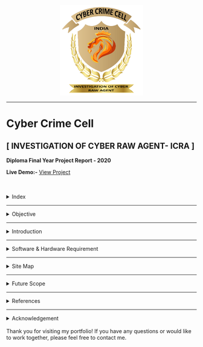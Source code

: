 <p align="center">
<img src="images/logo.png" alt="Cyber-Crime-Cell" width="220" height="240">
</p>

---

# Cyber Crime Cell 

## [ INVESTIGATION OF CYBER RAW AGENT- ICRA ]

**Diploma Final Year Project Report - 2020**

**Live Demo:-** [View Project](https://cybercrimecell.ayansarkar.dev/)

<br>
<br>

<details>
<summary>Index</summary>
<ul>
  <li>OBJECTIVE</li>
  <li>INTRODCTION</li>
  <li>SOFTWARE & HARDWARE REQUIREMENT</li> 
  <li>PROJECT SNAPSHOT</li>
  <li>SITE MAP</li>
  <li>FUTURE SCOPE</li>
  <li>REFERENCES</li>
  <li>ACKNOWLEDGEMENT</li>
</ul></br>
</details>

---

<details>
<summary>Objective</summary>
<br>
<p>The objective of our website will be to coordinate various efforts on cybercrime prevention and regulation in India. The general public is partially aware of the crimes related to virus transfer. However, they are unaware of the bigger picture of the threats that could affect their cyber-lives. There is a huge lack of knowledge on e-commerce and online banking cyber-crimes among most of the internet users. It aims to assist people who want to file a complaint against cybercrime. It aims to educate people with types of cybercrimes happening these days such as identity theft, phycological tricks, social media related attacks, digital banking frauds and basic safety tips, by which one can protect himself when going online. It will have a separate page dedicated to cyber safety tips for women, children, senior citizens, parent. A news feed page with audio containing regular updates of cyber-related crimes happening in India. Educating people with the importance of purchasing cybersecurity products such as Anti-virus, anti-spyware software, making sure that their devices are protected with the latest updates and security patches. Incase crime happens the victim can report the crime by filling out the online form with necessary details if further assistance required, he/she can reach out to our helpline number. There will be a separate admin area where cybercrime prevention authorities can access the database of the crime reports filed by users.
</p>
</br>
</details>

---

<details>
<summary>Introduction</summary>
<br>
<p>The internet in India is growing rapidly. It has given rise to new opportunities in every field we can think of be it entertainment, business, sports or education. The current era is too fast to utilize the time factor to improve the performance factor. It is only possible due to the use of the Internet. The term Internet can be defined as the collection of millions of computers that provide a network of electronic connections between computers. There are millions of computers connected to the internet. Everyone appreciates the use of the Internet but there is another side of the coin that is cybercrime by the use of the Internet. The term cybercrime can be defined as an act committed or omitted in violation of a law forbidding or commanding it and for which punishment is imposed upon conviction. Other words represent the cybercrime as ―Criminal activity directly related to the use of computers, specifically illegal trespass into the computer system or database of another, manipulation or theft of stored or on-line data, or disrupt of equipment and data. The Internet space or cyberspace is growing very fast and as cybercrimes. The term cybercrime refers to a variety of crimes carried out online, using the internet through computers, laptops, tablets, internet-enabled televisions, games consoles and smartphones. Cyber Crimes are a new class of crimes rapidly increasing due to the extensive use of Internet and Information Technology (IT) enabled services. The Information Technology (IT) Act, 2000, specifies the punishable acts. Since the primary objective of this Act is to create an enabling environment for commercial use of IT, certain omissions and commissions of criminals while using computers have not been included. Several offences having bearing on cyber-arena are also registered under the appropriate sections of the IPC with the legal recognition of Electronic Records and the amendments made in several sections of the IPC vide the IT Act, 2000.
</p>
</br>
</details>

---

<details>
<summary>Software & Hardware Requirement</summary>
<br>
Software Requirement:-
<br>
  <li>Sublime Text 3</li>
  <li>Hosting Server</li>
  <li>Domain Name</li> 
  <li>Adobe Photoshop</li>
  <li>Adobe Illustrator</li>
  <li>Adobe After Effects</li>
  <li>Power Point</li>
  <li>Microsoft Word</li>
  <li>Google Drive</li>
  <li>Google Sheet</li>
</ul>
<br>
Hardware Requirement:-
<br>
<ul>
<li>Laptop with Internet</li>
</ul>
</br>
</details>

---

<details>
<summary>Site Map</summary>
<br>
<ul>
  <li>Home</li>
  <li>Report Crime</li>
  <li>Crime Reports</li> 
  <li>Track Complaints</li>
  <li>Criminal Cases</li>
  <li>Act Rule</li>
  <li>Member</li>
  <li>About Cyber Crime</li>
  <li>Email Frauds</li> 
  <li>Social Media Crimes</li>
  <li>Data Theft</li>
  <li>Cheating Scams</li>
  <li>Safety For Children</li>
  <li>Safety For Women</li>
  <li>Safety For Senior Citizen</li> 
  <li>Safety For Parent</li>
  <li>WebDiscover</li>
  <li>Browser</li>
  <li>Google Redirect</li>
  <li>Virus</li>
  <li>V9 Redirect Virus</li> 
  <li>Other</li>
  <li>Decoder Ransomware</li>
  <li>Devos Ransomware</li>
  <li>Cerber Ransomware</li>
  <li>Eight Ransomware</li>
  <li>CoronaVirus Ransomware</li> 
  <li>Conficker Ransomware</li>
  <li>Dewar Ransomware</li>
  <li>Win32 malware.gen</li>
  <li>Zeus Trojan</li>
  <li>DNS Changer</li>
  <li>HackTool:Win32/Keygen</li>
  <li>Privacy Policy</li>
  <li>Terms & Condition</li>
  <li>Disclaimer</li>
  <li>Cookies</li>
</ul>
</br>
</details>

---

<details>
<summary>Future Scope</summary>
<br>
<p>We have taken special care to make this website accessible to the general public. This website has a complete description of how ordinary people can protect themselves from cybercrime, how to report crimes.  We recommend government authorities to form a team to investigate this cybercrime-related cases presumably called the Investigation of Cyber Raw Agent Department (ICRA Department). Each of these teams will have its own office in the state for any kind of assistance. Also, crime investigations will be carried out in this office and the criminals will be punished accordingly through the courts. After the criminal is released from prison, the ICRA team will monitor the person through various devices for the next three years and also monitor his family through IP address, mac address. The person will be fined and punished according to the law for the crime of cybercrime. Depending on the situation in each state, there may be one or more offices and the main office may be set up in Delhi by the central government. There is no need to go to CBI and CID at any police station for the general public to get more information through this website, helpline number will be given by visiting cybercrime website www.cybercrimecell.xyz to talk to ICRA customer service representatives directly there. You can. Moreover, if any person does not know about our Cyber Crime Cell or ICRA, they will go to their local police station and forward the complaint directly to us.
</p>
</br> 
</details>

---

<details>
<summary>References</summary>
<br>
<ul>
  <li>cybercrime.gov.in</li>
  <li>www.cybercelldelhi.in</li>
  <li>https://ifflab.org/how-to-file-a-cyber-crime-complaint-in-india</li> 
  <li>https://www.interpol.int/en/Crimes/Cybercrime</li>
  <li>https://www.enigmasoftware.com/webdiscoverbrowser-removal/</li>
  <li>https://www.buguroo.com/en/blog/the-worlds-top-3-cybercrime-and online-fraud-hotspots</li>
  <li>https://www.cybersecurity-insiders.com/list-of-countries-which-are-most-vulnerable-to-cyber-attacks/</li>
  <li>https://www.researchgate.net/figure/TOP-20-COUNTRIES-GENERATING-CYBER-CRIME-15_fig4_319677972</li>
  <li>https://www.usnews.com/news/best-countries/articles/2019-02-01/china-and-russia-biggest-cyber-offenders-since-2006-report-shows</li> 
  <li>http://www.kolkatapolice.gov.in/</li>
</ul>
</br>
</details>

---

<details>
<summary>Acknowledgement</summary>
<br>
<p>I, Ayan Sarkar student of Computer Engineering of 3rd year in Diploma DCS3 batch of Techno India University, West Bengal have prepared a final year Project name “Cyber Crime Cell”. I express my sincere thanks and gratitude to our mentor Shilpi Mishra Madam, Assistant professor Department of Computer science and engineering, Techno India University, West Bengal to encourage me to the highest peak and to provide me with the opportunity and guided me for the completion of the final year project. I am also thankful to all our teachers for explaining on the critical aspect of topics related to the project, which helped me in doing a lot of research and came to know about so many new things. Lastly, I am immensely obliged to my friend for their elevating inspiration, encouraging guidance in the completion of my project.</p></br></br></br></br></br></br></br></br>
<p>Submitted By:</p>
<p>Name:- Ayan Sarkar</p>
<p>Course:- Diploma, CSE</p> 
<p>Year:- 3rd Year (6th Semester)</p>
<p>University Roll No. – 171001201011</p>
<p>Registration No.- 1001711368</p>
</details>
<br>
Thank you for visiting my portfolio! If you have any questions or would like to work together, please feel free to contact me.
